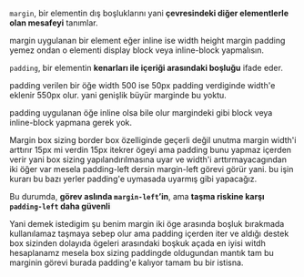 

`margin`, bir elementin dış boşluklarını yani **çevresindeki diğer elementlerle olan mesafeyi** tanımlar.

margin uygulanan bir element eğer inline ise width height margin padding yemez ondan o elementi display block veya inline-block yapmalısın.


`padding`, bir elementin **kenarları ile içeriği arasındaki boşluğu** ifade eder.

padding verilen bir öğe width 500 ise 50px padding verdiginde width'e eklenir 550px olur. yani genişlik büyür marginde bu yoktu.

padding uygulanan öğe inline olsa bile olur margindeki gibi block veya inline-block yapmana gerek yok.


Margin box sizing border box özelliginde geçerli değil unutma margin width'i arttırır 15px mi verdin 15px itekrer ögeyi ama padding bunu yapmaz içerden verir yani box sizing yapılandırılmasına uyar ve width'i arttırmayacagından iki öğer var mesela padding-left dersin margin-left görevi görür yani. bu işin kurarı bu bazı yerler padding'e uymasada uyarmış gibi yapacağız.

Bu durumda, **görev aslında `margin-left`’in**, ama **taşma riskine karşı `padding-left` daha güvenli**

Yani demek istedigim şu benim margin iki öge arasında boşluk bırakmada kullanılamaz taşmaya sebep olur ama padding içerden iter  ve aldığı destek box sizinden dolayıda ögeleri arasındaki boşkuk açada en iyisi witdh hesaplanamz mesela box sizing paddingde oldugundan mantık tam bu marginin görevi burada padding'e kalıyor tamam bu bir istisna.